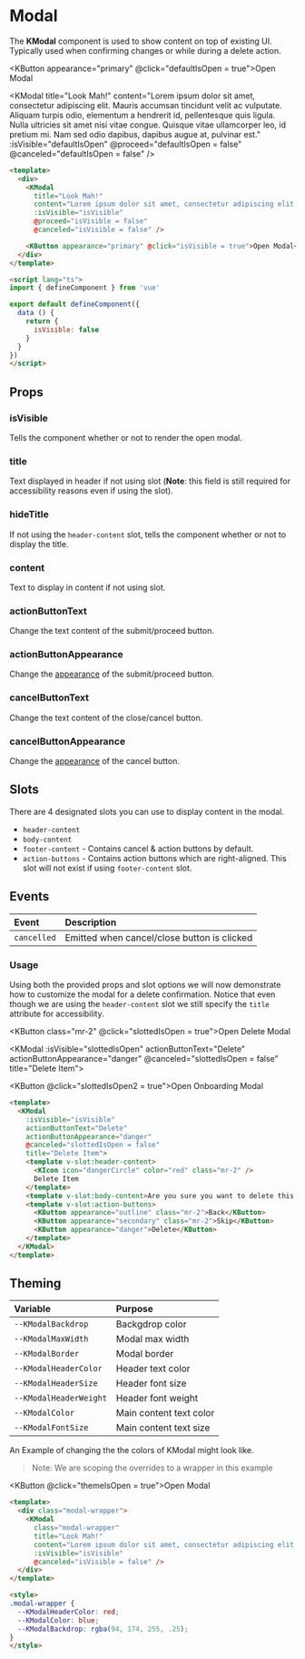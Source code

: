 # Modal

The **KModal** component is used to show content on top of existing UI. Typically used when confirming changes or while during a delete action.

<KButton appearance="primary" @click="defaultIsOpen = true">Open Modal</KButton>

<KModal title="Look Mah!" content="Lorem ipsum dolor sit amet, consectetur adipiscing elit. Mauris accumsan tincidunt velit ac vulputate. Aliquam turpis odio, elementum a hendrerit id, pellentesque quis ligula. Nulla ultricies sit amet nisi vitae congue. Quisque vitae ullamcorper leo, id pretium mi. Nam sed odio dapibus, dapibus augue at, pulvinar est." :isVisible="defaultIsOpen" @proceed="defaultIsOpen = false" @canceled="defaultIsOpen = false" />

```html
<template>
  <div>
    <KModal
      title="Look Mah!"
      content="Lorem ipsum dolor sit amet, consectetur adipiscing elit. Mauris accumsan tincidunt velit ac vulputate. Aliquam turpis odio, elementum a hendrerit id, pellentesque quis ligula. Nulla ultricies sit amet nisi vitae congue. Quisque vitae ullamcorper leo, id pretium mi. Nam sed odio dapibus, dapibus augue at, pulvinar est."
      :isVisible="isVisible"
      @proceed="isVisible = false"
      @canceled="isVisible = false" />

    <KButton appearance="primary" @click="isVisible = true">Open Modal</KButton>
  </div>
</template>

<script lang="ts">
import { defineComponent } from 'vue'

export default defineComponent({
  data () {
    return {
      isVisible: false
    }
  }
})
</script>
```

## Props

### isVisible

Tells the component whether or not to render the open modal.

### title

Text displayed in header if not using slot (**Note**: this field is still required for accessibility reasons even if using the slot).

### hideTitle

If not using the `header-content` slot, tells the component whether or not to display the title.

### content

Text to display in content if not using slot.

### actionButtonText

Change the text content of the submit/proceed button.

### actionButtonAppearance

Change the [appearance](/components/button.html#props) of the submit/proceed button.

### cancelButtonText

Change the text content of the close/cancel button.

### cancelButtonAppearance

Change the [appearance](/components/button.html#props) of the cancel button.

## Slots

There are 4 designated slots you can use to display content in the modal.

- `header-content`
- `body-content`
- `footer-content` - Contains cancel & action buttons by default.
- `action-buttons` - Contains action buttons which are right-aligned. This slot will not exist if using `footer-content` slot.

## Events

| Event     | Description             |
| :-------- | :------------------ |
| `cancelled` | Emitted when cancel/close button is clicked |

### Usage

Using both the provided props and slot options we will now demonstrate how to customize the modal for a delete confirmation.
Notice that even though we are using the `header-content` slot we still specify the `title` attribute for accessibility.

<KButton class="mr-2" @click="slottedIsOpen = true">Open Delete Modal</KButton>

<KModal :isVisible="slottedIsOpen" actionButtonText="Delete" actionButtonAppearance="danger" @canceled="slottedIsOpen = false" title="Delete Item">
  <template v-slot:header-content>
    <KIcon icon="dangerCircle" color="red" class="mr-2" />
    Delete Item
  </template>
  <template v-slot:body-content>Are you sure you want to delete this item? This action can not be undone.</template>
  <template v-slot:action-buttons>
    <KButton appearance="outline" class="mr-2">Back</KButton>
    <KButton appearance="secondary" class="mr-2">Skip</KButton>
    <KButton appearance="danger">Delete</KButton>
  </template>
</KModal>

<KButton @click="slottedIsOpen2 = true">Open Onboarding Modal</KButton>

<div>
  <KModal
    :is-visible="slottedIsOpen2"
    title="Welcome to Konnect!"
    text-alignment="left"
    hide-cancel-button
    enable-dismiss
    dismiss-button-shade="auto"
    class="custom-slotted"
    header-image-src="/img/dark-demo.svg"
    @canceled="slottedIsOpen2 = false"
  >
    <template v-slot:header-content>
      <KIcon icon="kong" class="mr-2" />
      Welcome to Konnect!
    </template>
    <template v-slot:body-content>Get set up with Kong Konnect with the 2-step quickstart to see live data pushed through a gateway service within minutes.</template>
    <template v-slot:action-buttons>
      <KButton appearance="btn-link" size="small" class="mr-2" @click="slottedIsOpen2 = false">Skip</KButton>
      <KButton appearance="primary" size="small" @click="slottedIsOpen2 = false">Onboard me!</KButton>
    </template>
  </KModal>
</div>

<div>
  <KModal
    :is-visible="slottedIsOpen3"
    title="Welcome to Konnect!"
    text-alignment="left"
    hide-cancel-button
    enable-dismiss
    dismiss-button-shade="dark"
    class="custom-slotted"
    @canceled="slottedIsOpen3 = false"
  >
    <template v-slot:header-content>
      <KIcon icon="kong" class="mr-2" />
      Welcome to Konnect!
    </template>
    <template v-slot:body-content>Get set up with Kong Konnect with the 2-step quickstart to see live data pushed through a gateway service within minutes.</template>
    <template v-slot:action-buttons>
      <KButton appearance="btn-link" size="small" class="mr-2" @click="slottedIsOpen3 = false">Skip</KButton>
      <KButton appearance="primary" size="small" @click="slottedIsOpen3 = false">Onboard me!</KButton>
    </template>
  </KModal>
</div>

```html
<template>
  <KModal
    :isVisible="isVisible"
    actionButtonText="Delete"
    actionButtonAppearance="danger"
    @canceled="slottedIsOpen = false"
    title="Delete Item">
    <template v-slot:header-content>
      <KIcon icon="dangerCircle" color="red" class="mr-2" />
      Delete Item
    </template>
    <template v-slot:body-content>Are you sure you want to delete this item? This action can not be undone.</template>
    <template v-slot:action-buttons>
      <KButton appearance="outline" class="mr-2">Back</KButton>
      <KButton appearance="secondary" class="mr-2">Skip</KButton>
      <KButton appearance="danger">Delete</KButton>
    </template>
  </KModal>
</template>
```

## Theming

| Variable | Purpose
|:-------- |:-------
| `--KModalBackdrop` | Backgdrop color
| `--KModalMaxWidth` | Modal max width
| `--KModalBorder` | Modal border
| `--KModalHeaderColor` | Header text color
| `--KModalHeaderSize` | Header font size
| `--KModalHeaderWeight` | Header font weight
| `--KModalColor`| Main content text color
| `--KModalFontSize`| Main content text size

An Example of changing the the colors of KModal might look like.
> Note: We are scoping the overrides to a wrapper in this example

<KButton @click="themeIsOpen = true">Open Modal</KButton>

<div class="modal-wrapper">
  <KModal
    :isVisible="themeIsOpen"
    title="Look Mah!"
    content="Lorem ipsum dolor sit amet, consectetur adipiscing elit. Mauris accumsan tincidunt velit ac vulputate. Aliquam turpis odio, elementum a hendrerit id, pellentesque quis ligula."
    @canceled="themeIsOpen = false" />
</div>

```html
<template>
  <div class="modal-wrapper">
    <KModal
      class="modal-wrapper"
      title="Look Mah!"
      content="Lorem ipsum dolor sit amet, consectetur adipiscing elit. Mauris accumsan tincidunt velit ac vulputate. Aliquam turpis odio, elementum a hendrerit id, pellentesque quis ligula."
      :isVisible="isVisible"
      @canceled="isVisible = false" />
  </div>
</template>

<style>
.modal-wrapper {
  --KModalHeaderColor: red;
  --KModalColor: blue;
  --KModalBackdrop: rgba(94, 174, 255, .25);
}
</style>
```

<script lang="ts">
import { defineComponent } from 'vue'

export default defineComponent({
  data () {
    return {
      defaultIsOpen: false,
      slottedIsOpen: false,
      slottedIsOpen2: false,
      slottedIsOpen3: false,
      propsIsOpen: false,
      themeIsOpen: false,
    }
  }
})
</script>

<style scoped lang="scss">
.modal-wrapper {
  --KModalHeaderColor: red;
  --KModalColor: blue;
  --KModalBackdrop: rgba(94, 174, 255, .25);
}

.custom-slotted {
  --KModalMaxWidth: 500px;
}

.slot-image-content {
  height: 260px;
  min-width: 560px;
  background-color: var(--purple-300);
}
</style>

